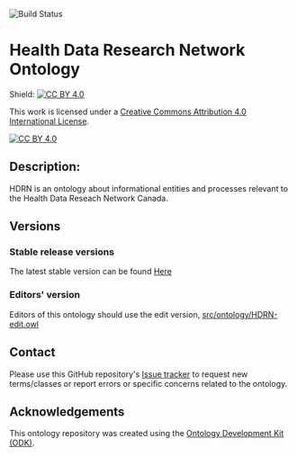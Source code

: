 
![Build Status](https://github.com/OpenLHS/HDRN/workflows/CI/badge.svg)
# Health Data Research Network Ontology

Shield: [![CC BY 4.0][cc-by-shield]][cc-by]

This work is licensed under a
[Creative Commons Attribution 4.0 International License][cc-by].

[![CC BY 4.0][cc-by-image]][cc-by]

[cc-by]: http://creativecommons.org/licenses/by/4.0/
[cc-by-image]: https://i.creativecommons.org/l/by/4.0/88x31.png
[cc-by-shield]: https://img.shields.io/badge/License-CC%20BY%204.0-lightgrey.svg

## Description: 

HDRN is an ontology about informational entities and processes relevant to the Health Data Reseach Network Canada.

## Versions

### Stable release versions

The latest stable version can be found [Here](https://github.com/OpenLHS/HDRN/releases/latest)

### Editors' version

Editors of this ontology should use the edit version, [src/ontology/HDRN-edit.owl](src/ontology/HDRN-edit.owl)

## Contact

Please use this GitHub repository's [Issue tracker](https://github.com/OpenLHS/HDRN/issues) to request new terms/classes or report errors or specific concerns related to the ontology.

## Acknowledgements

This ontology repository was created using the [Ontology Development Kit (ODK)](https://github.com/INCATools/ontology-development-kit).